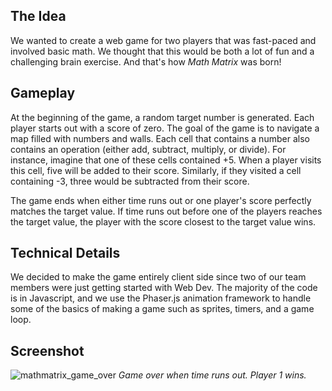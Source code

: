 ## The Idea

We wanted to create a web game for two players that was fast-paced and involved basic math. We thought that this would be both a lot of fun and a challenging brain exercise. And that's how _Math Matrix_ was born!


## Gameplay
At the beginning of the game, a random target number is generated. Each player starts out with a score of zero. The goal of the game is to navigate a map filled with numbers and walls. Each cell that contains a number also contains an operation (either add, subtract, multiply, or divide). For instance, imagine that one of these cells contained +5. When a player visits this cell, five will be added to their score. Similarly, if they visited a cell containing -3, three would be subtracted from their score. 

The game ends when either time runs out or one player's score perfectly matches the target value. If time runs out before one of the players reaches the target value, the player with the score closest to the target value wins.


## Technical Details
We decided to make the game entirely client side since two of our team members were just getting started with Web Dev. The majority of the code is in Javascript, and we use the Phaser.js animation framework to handle some of the basics of making a game such as sprites, timers, and a game loop.

## Screenshot
![mathmatrix_game_over](https://cloud.githubusercontent.com/assets/10411526/20466774/5cc21772-af47-11e6-93d7-314c75ece4e3.png)
_Game over when time runs out. Player 1 wins._
